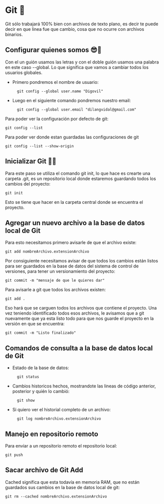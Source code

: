 # Git 🎁

Git sólo trabajará 100% bien con archivos de texto plano, es decir te puede decir en que linea fue que cambio, cosa que no ocurre con archivos binarios.

## Configurar quienes somos 😎🤳

Con el un guión usamos las letras y con el doble guión usamos una palabra en este caso --global. Lo que significa que vamos a cambiar todos los usuarios globales.

- Primero pondremos el nombre de usuario:

        git config --global user.name "Digovil"
        
- Luego en el siguiente comando pondremos nuestro email:

        git config --global user.email "dilangvidal@gmail.com"

Para poder ver la configuración por defecto de git:

    git config --list

Para poder ver donde estan guardadas las configuraciones de git

    git config --list --show-origin 

## Inicializar Git 🐱‍🏍

Para este paso se utiliza el comando git init, lo que hace es crearte una carpeta .git, es un repositorio local donde estaremos guardando todos los cambios del proyecto:

    git init

Esto se tiene que hacer en la carpeta central donde se encuentra el proyecto.


## Agregar un nuevo archivo a la base de datos local de Git

Para esto necesitamos primero avisarle de que el archivo existe:

    git add nombreArchivo.extensionArchivo

Por consiguiente necesitamos avisar de que todos los cambios están listos para ser guardados en la base de datos del sistema de control de versiones, para tener un versionamiento del proyecto:

    git commit -m "mensaje de que le quieres dar"

Para avisarle a git que todos los archivos existen:

    git add .

Eso hará que se carguen todos los archivos que contiene el proyecto. Una vez teniendo identificado todos esos archivos, le avisamos que a git nuevamente que ya esta listo todo para que nos guarde el proyecto en la versión en que se encuentra:

    git commit -m "Listo finalizado"

## Comandos de consulta a la base de datos local de Git

- Estado de la base de datos:

        git status

- Cambios historicos hechos, mostrandote las lineas de código anterior, posterior y quién lo cambió:

        git show

- Si quiero ver el historial completo de un archivo:

        git log nombreArchivo.extensionArchivo

## Manejo en repositorio remoto

Para enviar a un repositorio remoto el repositorio local:

    git push

## Sacar archivo de Git Add


Cached significa que esta todavía en memoria RAM, que no están guardados sus cambios en la base de datos local de git:

    git rm --cached nombreArchivo.extensionArchivo
